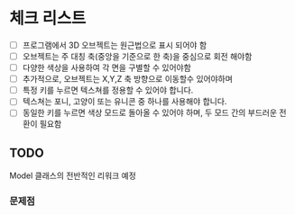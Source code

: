 # 체크 리스트

- [ ] 프로그램에서 3D 오브젝트는 원근법으로 표시 되어야 함
- [ ] 오브젝트는 주 대칭 축(중앙을 기준으로 한 축)을 중심으로 회전 해야함
- [ ] 다양한 색상을 사용하여 각 면을 구별할 수 있어야함
- [ ] 추가적으로, 오브젝트는 X,Y,Z 축 방향으로 이동할수 있어야하며
- [ ] 특정 키를 누르면 텍스쳐를 정용할 수 있어야 합니다.
- [ ] 텍스쳐는 포니, 고양이 또는 유니콘 중 하나를 사용해야 합니다.
- [ ] 동일한 키를 누르면 색상 모드로 돌아올 수 있어야 하며, 두 모드 간의 부드러운 전환이 필요함

## TODO

Model 클래스의 전반적인 리워크 예정

### 문제점


